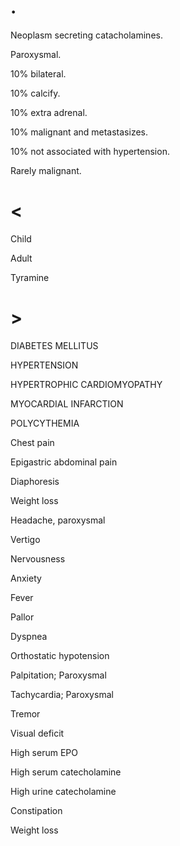 # .

Neoplasm secreting catacholamines.

Paroxysmal.

10% bilateral.

10% calcify.

10% extra adrenal.

10% malignant and metastasizes.

10% not associated with hypertension.

Rarely malignant.

# <

Child

Adult

Tyramine

# >

DIABETES MELLITUS

HYPERTENSION

HYPERTROPHIC CARDIOMYOPATHY

MYOCARDIAL INFARCTION

POLYCYTHEMIA

Chest pain

Epigastric abdominal pain

Diaphoresis

Weight loss

Headache, paroxysmal

Vertigo

Nervousness

Anxiety

Fever

Pallor

Dyspnea

Orthostatic hypotension

Palpitation; Paroxysmal

Tachycardia; Paroxysmal

Tremor

Visual deficit

High serum EPO

High serum catecholamine

High urine catecholamine

Constipation

Weight loss
